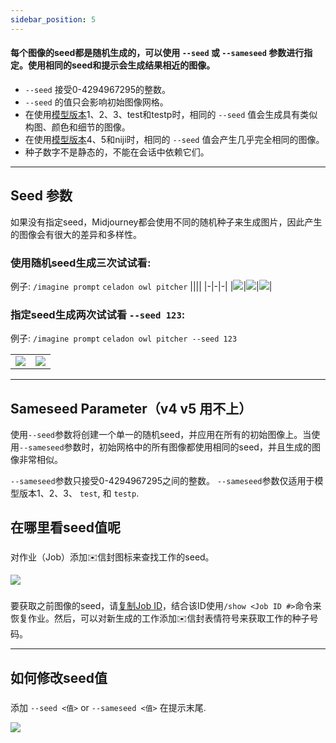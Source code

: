 ```yaml
---
sidebar_position: 5
---
```


#### 每个图像的seed都是随机生成的，可以使用 `--seed` 或 `--sameseed` 参数进行指定。使用相同的seed和提示会生成结果相近的图像。


* `--seed` 接受0-4294967295的整数。
* `--seed` 的值只会影响初始图像网格。
* 在使用[模型版本](https://docs.midjourney.com/models)1、2、3、test和testp时，相同的 `--seed` 值会生成具有类似构图、颜色和细节的图像。
* 在使用[模型版本](https://docs.midjourney.com/models)4、5和niji时，相同的 `--seed` 值会产生几乎完全相同的图像。
* 种子数字不是静态的，不能在会话中依赖它们。

* * *

Seed 参数
--------------

如果没有指定seed，Midjourney都会使用不同的随机种子来生成图片，因此产生的图像会有很大的差异和多样性。

### 使用随机seed生成三次试试看:

例子: `/imagine prompt` `celadon owl pitcher`
||||
|-|-|-|
|![](https://cdn.document360.io/3040c2b6-fead-4744-a3a9-d56d621c6c7e/Images/Documentation/MJ_SeedRandom13.png)|![](https://cdn.document360.io/3040c2b6-fead-4744-a3a9-d56d621c6c7e/Images/Documentation/MJ_SeedRandom1.png)|![](https://cdn.document360.io/3040c2b6-fead-4744-a3a9-d56d621c6c7e/Images/Documentation/MJ_SeedRandom2.png)|
### 指定seed生成两次试试看 `--seed 123`:

例子: `/imagine prompt` `celadon owl pitcher --seed 123`

|||
|-|-|
|![](https://cdn.document360.io/3040c2b6-fead-4744-a3a9-d56d621c6c7e/Images/Documentation/MJ_Seed-123_V4_.png)|![](https://cdn.document360.io/3040c2b6-fead-4744-a3a9-d56d621c6c7e/Images/Documentation/MJ_Seed-123_V4_.png)|

* * *

Sameseed Parameter（v4 v5 用不上）
------------------


使用`--seed`参数将创建一个单一的随机seed，并应用在所有的初始图像上。当使用`--sameseed`参数时，初始网格中的所有图像都使用相同的seed，并且生成的图像非常相似。

`--sameseed`参数只接受0-4294967295之间的整数。
`--sameseed`参数仅适用于模型版本1、2、3、 `test`, 和 `testp`.



在哪里看seed值呢
-------------------------------

### 

对作业（Job）添加✉️信封图标来查找工作的seed。

![](https://cdn.document360.io/3040c2b6-fead-4744-a3a9-d56d621c6c7e/Images/Documentation/MJ_JobID_EmojiReact.gif)

### 

要获取之前图像的seed，请[复制Job ID](https://docs.midjourney.com/docs/show-job)，结合该ID使用`/show <Job ID #>`命令来恢复作业。然后，可以对新生成的工作添加✉️信封表情符号来获取工作的种子号码。

* * *

如何修改seed值
--------------------------

### 

添加 `--seed <值>` or `--sameseed <值>` 在提示末尾.

![](https://cdn.document360.io/3040c2b6-fead-4744-a3a9-d56d621c6c7e/Images/Documentation/MJ_Seed_Gif.gif)

